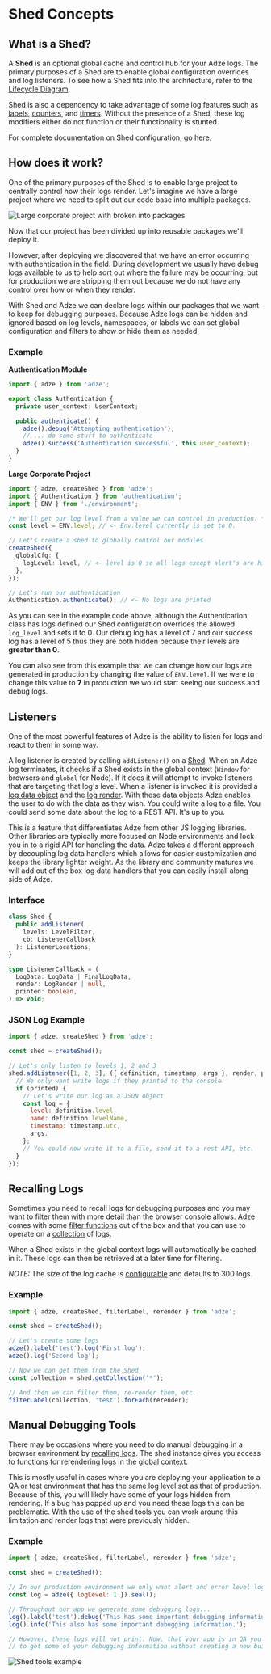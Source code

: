 # Shed Concepts

## What is a Shed?

A **Shed** is an optional global cache and control hub for your Adze logs. The primary purposes of a Shed are to enable global configuration overrides and log listeners. To see how a Shed fits into the architecture, refer to the [Lifecycle Diagram](adze-concepts.html#lifecycle).

Shed is also a dependency to take advantage of some log features such as [labels](modifiers.md#label), [counters](modifiers.md#count), and [timers](modifiers.md#time). Without the presence of a Shed, these log modifiers either do not function or their functionality is stunted.

For complete documentation on Shed configuration, go [here](/config/#shed-configuration).

## How does it work?

One of the primary purposes of the Shed is to enable large project to centrally control how their logs render. Let's imagine we have a large project where we need to split out our code base into multiple packages.

![Large corporate project with broken into packages](./assets/large-project.svg)

Now that our project has been divided up into reusable packages we'll deploy it.

However, after deploying we discovered that we have an error occurring with authentication in the field. During development we usually have debug logs available to us to help sort out where the failure may be occurring, but for production we are stripping them out because we do not have any control over how or when they render.

With Shed and Adze we can declare logs within our packages that we want to keep for debugging purposes. Because Adze logs can be hidden and ignored based on log levels, namespaces, or labels we can set global configuration and filters to show or hide them as needed.

### Example

**Authentication Module**

```typescript
import { adze } from 'adze';

export class Authentication {
  private user_context: UserContext;

  public authenticate() {
    adze().debug('Attempting authentication');
    // ... do some stuff to authenticate
    adze().success('Authentication successful', this.user_context);
  }
}
```

**Large Corporate Project**

```typescript
import { adze, createShed } from 'adze';
import { Authentication } from 'authentication';
import { ENV } from './environment';

/* We'll get our log level from a value we can control in production. */
const level = ENV.level; // <- Env.level currently is set to 0.

// Let's create a shed to globally control our modules
createShed({
  globalCfg: {
    logLevel: level, // <- level is 0 so all logs except alert's are hidden
  },
});

// Let's run our authentication
Authentication.authenticate(); // <- No logs are printed
```

As you can see in the example code above, although the Authentication class has logs defined our Shed configuration overrides the allowed `log_level` and sets it to 0. Our debug log has a level of 7 and our success log has a level of 5 thus they are both hidden because their levels are **greater than 0**.

You can also see from this example that we can change how our logs are generated in production by changing the value of `ENV.level`. If we were to change this value to **7** in production we would start seeing our success and debug logs.

## Listeners

One of the most powerful features of Adze is the ability to listen for logs and react to them in some way.

A log listener is created by calling `addListener()` on a [Shed](#shed-concepts). When an Adze log terminates, it checks if a Shed exists in the global context (`Window` for browsers and `global` for Node). If it does it will attempt to invoke listeners that are targeting that log's level. When a listener is invoked it is provided a [log data object](data.md#log-data) and the [log render](data.md#log-render). With these data objects Adze enables the user to do with the data as they wish. You could write a log to a file. You could send some data about the log to a REST API. It's up to you.

This is a feature that differentiates Adze from other JS logging libraries. Other libraries are typically more focused on Node environments and lock you in to a rigid API for handling the data. Adze takes a different approach by decoupling log data handlers which allows for easier customization and keeps the library lighter weight. As the library and community matures we will add out of the box log data handlers that you can easily install along side of Adze.

### Interface

```typescript
class Shed {
  public addListener(
    levels: LevelFilter,
    cb: ListenerCallback
  ): ListenerLocations;
}

type ListenerCallback = (
  LogData: LogData | FinalLogData,
  render: LogRender | null,
  printed: boolean,
) => void;
```

### JSON Log Example

```javascript
import { adze, createShed } from 'adze';

const shed = createShed();

// Let's only listen to levels 1, 2 and 3
shed.addListener([1, 2, 3], ({ definition, timestamp, args }, render, printed) => {
  // We only want write logs if they printed to the console
  if (printed) {
    // Let's write our log as a JSON object
    const log = {
      level: definition.level,
      name: definition.levelName,
      timestamp: timestamp.utc,
      args,
    };
    // You could now write it to a file, send it to a rest API, etc.
  }
});
```

## Recalling Logs

Sometimes you need to recall logs for debugging purposes and you may want to filter them with more detail than the browser console allows. Adze comes with some [filter functions](filtering-and-utility-functions.md) out of the box and that you can use to operate on a [collection](data.md#collection) of logs.

When a Shed exists in the global context logs will automatically be cached in it. These logs can then be retrieved at a later time for filtering.

_NOTE:_ The size of the log cache is [configurable](/config/#shed-configuration) and defaults to 300 logs.

### Example

```javascript
import { adze, createShed, filterLabel, rerender } from 'adze';

const shed = createShed();

// Let's create some logs
adze().label('test').log('First log');
adze().log('Second log');

// Now we can get them from the Shed
const collection = shed.getCollection('*');

// And then we can filter them, re-render them, etc.
filterLabel(collection, 'test').forEach(rerender);
```

## Manual Debugging Tools

There may be occasions where you need to do manual debugging in a browser environment by [recalling logs](#recalling-logs). The shed instance gives you access to functions for rerendering logs in the global context.

This is mostly useful in cases where you are deploying your application to a QA or test environment that has the same log level set as that of production. Because of this, you will likely have some of your logs hidden from rendering. If a bug has popped up and you need these logs this can be problematic. With the use of the shed tools you can work around this limitation and render logs that were previously hidden.

### Example

```javascript
import { adze, createShed, filterLabel, rerender } from 'adze';

const shed = createShed();

// In our production environment we only want alert and error level logs to render.
const log = adze({ logLevel: 1 }).seal();

// Throughout our app we generate some debugging logs...
log().label('test').debug('This has some important debugging information.');
log().info('This also has some important debugging information.');

// However, these logs will not print. Now, that your app is in QA you discover a bug. You now need
// to get some of your debugging information without creating a new build and redeploying...
```

![Shed tools example](./examples/shed-tools-example.png)
